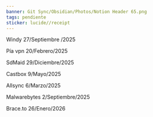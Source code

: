 ```yaml
---
banner: Git Sync/Obsidian/Photos/Notion Header 65.png
tags: pendiente
sticker: lucide//receipt
---
```

Windy 27/Septiembre /2025

Pía vpn 20/Febrero/2025

SdMaid 29/Diciembre/2025

Castbox 9/Mayo/2025

Allsync 6/Marzo/2025

Malwarebytes 2/Septiembre/2025

Brace.to 26/Enero/2026

